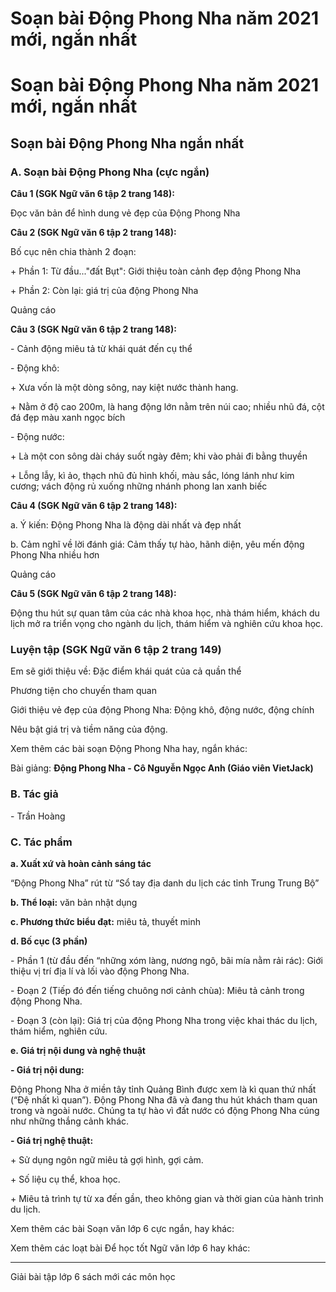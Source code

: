 # Soạn bài Động Phong Nha năm 2021 mới, ngắn nhất

# Soạn bài Động Phong Nha năm 2021 mới, ngắn nhất

## Soạn bài Động Phong Nha ngắn nhất

### **A. Soạn bài Động Phong Nha (cực ngắn)**

**Câu 1 (SGK Ngữ văn 6 tập 2 trang 148):**

Đọc văn bản để hình dung vẻ đẹp của Động Phong Nha

**Câu 2 (SGK Ngữ văn 6 tập 2 trang 148):**

Bố cục nên chia thành 2 đoạn:

\+ Phần 1: Từ đầu..."đất Bụt": Giới thiệu toàn cảnh đẹp động Phong Nha

\+ Phần 2: Còn lại: giá trị của động Phong Nha

Quảng cáo

**Câu 3 (SGK Ngữ văn 6 tập 2 trang 148):**

\- Cảnh động miêu tả từ khái quát đến cụ thể 

\- Động khô: 

\+ Xưa vốn là một dòng sông, nay kiệt nước thành hang.

\+ Nằm ở độ cao 200m, là hang động lớn nằm trên núi cao; nhiều nhũ đá, cột đá đẹp màu xanh ngọc bích

\- Động nước:

\+ Là một con sông dài cháy suốt ngày đêm; khi vào phải đi bằng thuyền

\+ Lỗng lẫy, kì ảo, thạch nhũ đủ hình khối, màu sắc, lóng lánh như kim cương; vách động rủ xuống những nhánh phong lan xanh biếc

**Câu 4 (SGK Ngữ văn 6 tập 2 trang 148):**

a. Ý kiến: Động Phong Nha là động dài nhất và đẹp nhất

b. Cảm nghĩ về lời đánh giá: Cảm thấy tự hào, hãnh diện, yêu mến động Phong Nha nhiều hơn

Quảng cáo

**Câu 5 (SGK Ngữ văn 6 tập 2 trang 148):**

Động thu hút sự quan tâm của các nhà khoa học, nhà thám hiểm, khách du lịch mở ra triển vọng cho ngành du lịch, thám hiểm và nghiên cứu khoa học.

### Luyện tập (SGK Ngữ văn 6 tập 2 trang 149)

Em sẽ giới thiệu về: Đặc điểm khái quát của cả quần thể

Phương tiện cho chuyến tham quan

Giới thiệu vẻ đẹp của động Phong Nha: Động khô, động nước, động chính

Nêu bật giá trị và tiềm năng của động.

Xem thêm các bài soạn Động Phong Nha hay, ngắn khác:

Bài giảng: **Động Phong Nha - Cô Nguyễn Ngọc Anh (Giáo viên VietJack)**

### **B. Tác giả**

\- Trần Hoàng

### **C. Tác phẩm**

**a. Xuất xứ và hoàn cảnh sáng tác**

“Động Phong Nha” rút từ “Sổ tay địa danh du lịch các tỉnh Trung Trung Bộ”

**b. Thể loại:** văn bản nhật dụng

**c. Phương thức biểu đạt:** miêu tả, thuyết minh

**d. Bố cục (3 phần)**

\- Phần 1 (từ đầu đến “những xóm làng, nương ngô, bãi mía nằm rải rác): Giới thiệu vị trí địa lí và lối vào động Phong Nha.

\- Đoạn 2 (Tiếp đó đến tiếng chuông nơi cảnh chùa): Miêu tả cảnh trong động Phong Nha.

\- Đoạn 3 (còn lại): Giá trị của động Phong Nha trong việc khai thác du lịch, thám hiểm, nghiên cứu.

**e. Giá trị nội dung và nghệ thuật**

**\- Giá trị nội dung:**

Động Phong Nha ở miền tây tỉnh Quảng Bình được xem là kì quan thứ nhất (“Đệ nhất kì quan”). Động Phong Nha đã và đang thu hút khách tham quan trong và ngoài nước. Chúng ta tự hào vì đất nước có động Phong Nha cúng như những thắng cảnh khác.

**\- Giá trị nghệ thuật:**

\+ Sử dụng ngôn ngữ miêu tả gợi hình, gợi cảm.

\+ Số liệu cụ thể, khoa học.

\+ Miêu tả trình tự từ xa đến gần, theo không gian và thời gian của hành trình du lịch.

Xem thêm các bài Soạn văn lớp 6 cực ngắn, hay khác:

Xem thêm các loạt bài Để học tốt Ngữ văn lớp 6 hay khác:

* * *

Giải bài tập lớp 6 sách mới các môn học
